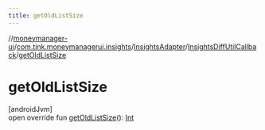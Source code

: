 ```yaml
---
title: getOldListSize
---
```

//[moneymanager-ui](../../../../index.html)/[com.tink.moneymanagerui.insights](../../index.html)/[InsightsAdapter](../index.html)/[InsightsDiffUtilCallback](index.html)/[getOldListSize](get-old-list-size.html)



# getOldListSize



[androidJvm]\
open override fun [getOldListSize](get-old-list-size.html)(): [Int](https://kotlinlang.org/api/latest/jvm/stdlib/kotlin/-int/index.html)




